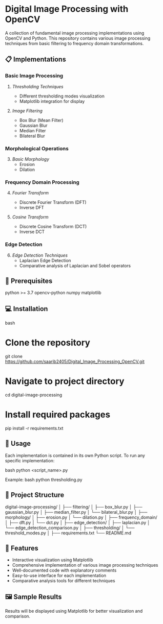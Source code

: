 # Digital Image Processing with OpenCV

A collection of fundamental image processing implementations using OpenCV and Python. This repository contains various image processing techniques from basic filtering to frequency domain transformations.

## 📋 Implementations

### Basic Image Processing
1. *Thresholding Techniques*
   - Different thresholding modes visualization
   - Matplotlib integration for display

2. *Image Filtering*
   - Box Blur (Mean Filter)
   - Gaussian Blur
   - Median Filter
   - Bilateral Blur

### Morphological Operations
3. *Basic Morphology*
   - Erosion
   - Dilation

### Frequency Domain Processing
4. *Fourier Transform*
   - Discrete Fourier Transform (DFT)
   - Inverse DFT

5. *Cosine Transform*
   - Discrete Cosine Transform (DCT)
   - Inverse DCT

### Edge Detection
6. *Edge Detection Techniques*
   - Laplacian Edge Detection
   - Comparative analysis of Laplacian and Sobel operators

## 🔧 Prerequisites

python >= 3.7
opencv-python
numpy
matplotlib


## 💻 Installation

bash
# Clone the repository
git clone https://github.com/saarib2405/Digital_Image_Processing_OpenCV.git

# Navigate to project directory
cd digital-image-processing

# Install required packages
pip install -r requirements.txt


## 🚀 Usage

Each implementation is contained in its own Python script. To run any specific implementation:

bash
python <script_name>.py


Example:
bash
python thresholding.py


## 📁 Project Structure

digital-image-processing/
│
├── filtering/
│   ├── box_blur.py
│   ├── gaussian_blur.py
│   ├── median_filter.py
│   └── bilateral_blur.py
│
├── morphology/
│   ├── erosion.py
│   └── dilation.py
│
├── frequency_domain/
│   ├── dft.py
│   └── dct.py
│
├── edge_detection/
│   ├── laplacian.py
│   └── edge_detection_comparison.py
│
├── thresholding/
│   └── threshold_modes.py
│
├── requirements.txt
└── README.md


## 📌 Features

- Interactive visualization using Matplotlib
- Comprehensive implementation of various image processing techniques
- Well-documented code with explanatory comments
- Easy-to-use interface for each implementation
- Comparative analysis tools for different techniques

## 🖼 Sample Results

Results will be displayed using Matplotlib for better visualization and comparison.
